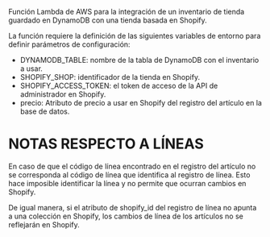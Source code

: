 Función Lambda de AWS para la integración de un inventario de tienda guardado en DynamoDB con una tienda basada en Shopify.

La función requiere la definición de las siguientes variables de entorno para definir parámetros de configuración:
 * DYNAMODB_TABLE: nombre de la tabla de DynamoDB con el inventario a usar.
 * SHOPIFY_SHOP: identificador de la tienda en Shopify.
 * SHOPIFY_ACCESS_TOKEN: el token de acceso de la API de administrador en Shopify.
 * precio: Atributo de precio a usar en Shopify del registro del artículo en la base de datos.

# NOTAS RESPECTO A LÍNEAS

En caso de que el código de línea encontrado en el registro del artículo no se corresponda al código de línea que identifica al registro de línea.
Esto hace imposible identificar la línea y no permite que ocurran cambios en Shopify.

De igual manera, si el atributo de shopify_id del registro de línea no apunta a una colección en Shopify, los cambios de línea de los artículos no se reflejarán en Shopify.
